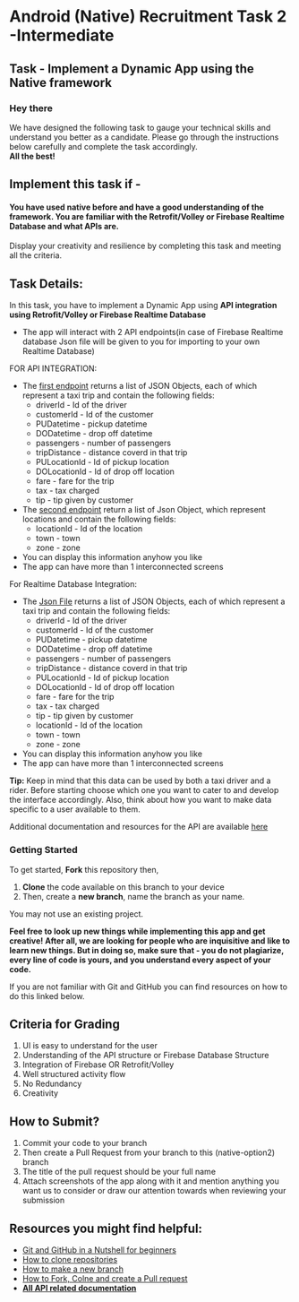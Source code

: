 # Android (Native) Recruitment Task 2 -Intermediate
## Task - Implement a Dynamic App using the Native framework

[comment]: <> (greetings)
### Hey there
We have designed the following task to gauge your technical skills and understand you better as a candidate. Please go through the instructions below carefully and complete the task accordingly.<br/>
<strong>All the best!</strong>

[comment]: <> (who is this task for)
## Implement this task if -
#### You have used native before and have a good understanding of the framework. You are familiar with the Retrofit/Volley or Firebase Realtime Database and what APIs are.
Display your creativity and resilience by completing this task and meeting all the criteria.

[comment]: <> (outline details)
## Task Details:
In this task, you have to implement a Dynamic App using <b>API integration using  Retrofit/Volley or Firebase Realtime Database</b>
- The app will interact with 2 API endpoints(in case of Firebase Realtime database Json file will be given to you for importing to your own Realtime Database)

FOR API INTEGRATION:
- The [first endpoint]() returns a list of JSON Objects, each of which represent a taxi trip and contain the following fields:
  - driverId - Id of the driver 
  - customerId - Id of the customer
  - PUDatetime - pickup datetime
  - DODatetime - drop off datetime
  - passengers - number of passengers
  - tripDistance - distance coverd in that trip
  - PULocationId - Id of pickup location
  - DOLocationId - Id of drop off location
  - fare - fare for the trip
  - tax - tax charged
  - tip - tip given by customer
- The [second endpoint]() return a list of Json Object, which represent locations and contain the following fields:
  - locationId - Id of the location
  - town - town
  - zone - zone
- You can display this information anyhow you like
- The app can have more than 1 interconnected screens

For Realtime Database Integration:
- The [Json File](https://drive.google.com/file/d/1fxRIeKsA7XxbQw3KJQzIKbUTqxPguHhD/view?usp=sharing) returns a list of JSON Objects, each of which represent a taxi trip and contain the following fields:
  - driverId - Id of the driver 
  - customerId - Id of the customer
  - PUDatetime - pickup datetime
  - DODatetime - drop off datetime
  - passengers - number of passengers
  - tripDistance - distance coverd in that trip
  - PULocationId - Id of pickup location
  - DOLocationId - Id of drop off location
  - fare - fare for the trip
  - tax - tax charged
  - tip - tip given by customer
  - locationId - Id of the location
  - town - town
  - zone - zone
- You can display this information anyhow you like
- The app can have more than 1 interconnected screens

<b>Tip:</b> Keep in mind that this data can be used by both a taxi driver and a rider. Before starting choose which one you want to cater to and develop the interface accordingly. Also, think about how you want to make data specific to a user available to them.

Additional documentation and resources for the API are available [here]()

### Getting Started
To get started, <b>Fork</b> this repository then,
1. <b>Clone</b> the code available on this branch to your device
2. Then, create a <b>new branch</b>, name the branch as your name.

You may not use an existing project.

<b>Feel free to look up new things while implementing this app and get creative! After all, we are looking for people who are inquisitive and like to learn new things.
But in doing so, make sure that - you do not plagiarize, every line of code is yours, and you understand every aspect of your code.</b>

If you are not familiar with Git and GitHub you can find resources on how to do this linked below.

[comment]: <> (criteria for grading)
## Criteria for Grading
1. UI is easy to understand for the user
2. Understanding of the API structure or Firebase Database Structure
3. Integration of Firebase OR Retrofit/Volley
4. Well structured activity flow
5. No Redundancy
6. Creativity

[comment]: <> (submission process)
## How to Submit?
1. Commit your code to your branch
2. Then create a Pull Request from your branch to this (native-option2) branch
3. The title of the pull request should be your full name
4. Attach screenshots of the app along with it and mention anything you want us to consider or draw our attention towards when reviewing your submission

[comment]: <> (link resources)
## Resources you might find helpful:
- [Git and GitHub in a Nutshell for beginners](https://www.educative.io/blog/git-github-tutorial-beginners?aid=5082902844932096&utm_source=google&utm_medium=cpc&utm_campaign=blog-dynamic&utm_term=&utm_campaign=Dynamic+-+Blog&utm_source=adwords&utm_medium=ppc&hsa_acc=5451446008&hsa_cam=8090938743&hsa_grp=82569843726&hsa_ad=396819070286&hsa_src=g&hsa_tgt=aud-470569448294:dsa-837938538428&hsa_kw=&hsa_mt=b&hsa_net=adwords&hsa_ver=3&gclid=CjwKCAjwyvaJBhBpEiwA8d38vA2eGdONsKZargIvj9wsLW9U48FiErSNeoWqsWP5e4WrwPSb4Lc2GRoC4WAQAvD_BwE#what-is)
- [How to clone repositories](https://docs.github.com/en/repositories/creating-and-managing-repositories/cloning-a-repository)
- [How to make a new branch](https://www.educative.io/edpresso/git-branch-command?aid=5082902844932096&utm_source=google&utm_medium=cpc&utm_campaign=edpresso-dynamic&utm_term=&utm_campaign=Dynamic+-+Edpresso&utm_source=adwords&utm_medium=ppc&hsa_acc=5451446008&hsa_cam=8092184362&hsa_grp=86276435689&hsa_ad=397226000870&hsa_src=g&hsa_tgt=aud-470569448294:dsa-837376625453&hsa_kw=&hsa_mt=b&hsa_net=adwords&hsa_ver=3&gclid=CjwKCAjwyvaJBhBpEiwA8d38vE443-9M60MiKwhm52L399DUeuANM80hpBca-fIcY5uVGuqSa-agMRoC410QAvD_BwE)
- [How to Fork, Colne and create a Pull request](https://opensource.com/article/19/7/create-pull-request-github)
- [<b>All API related documentation</b>]()
